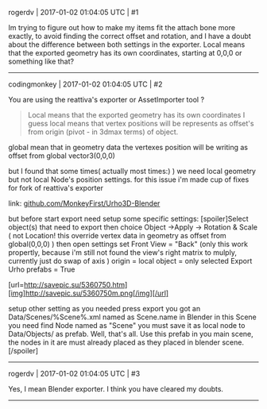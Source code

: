 rogerdv | 2017-01-02 01:04:05 UTC | #1

Im trying to figure out how to make my items fit the attach bone more exactly, to avoid finding the correct offset and rotation, and I have a doubt about the difference between both settings in the exporter. Local means that the exported geometry has its own coordinates, starting at 0,0,0 or something like that?

-------------------------

codingmonkey | 2017-01-02 01:04:05 UTC | #2

You are using the reattiva's exporter or AssetImporter tool ?

>Local means that the exported geometry has its own coordinates
I guess local means that vertex positions will be represents as offset's from origin (pivot - in 3dmax terms) of object.

global mean that in geometry data the vertexes position will be writing as offset from global vector3(0,0,0)

but I found that some times( actually most times:) ) we need local geometry but not local Node's position settings.
for this issue i'm made cup of fixes for fork of reattiva's exporter

link: [github.com/MonkeyFirst/Urho3D-Blender](https://github.com/MonkeyFirst/Urho3D-Blender)

but before start export need setup some specific settings:
[spoiler]Select object(s) that need to export
then choice Object ->Apply -> Rotation & Scale ( not Location! this override vertex data in geometry as offset from global(0,0,0) )
then open settings set Front View = "Back" (only this work propertly, because i'm still not found the view's right matrix to mulply, currently just do swap of axis )
origin = local
object = only selected
Export Urho prefabs = True

[url=http://savepic.su/5360750.htm][img]http://savepic.su/5360750m.png[/img][/url]

setup other setting as you needed
press export
you got an Data/Scenes/%Scene%.xml named as Scene.name in Blender
in this Scene you need find Node named as "Scene" you must save it as local node to Data/Objects/ as prefab.
Well, that's all.
Use this prefab in you main scene, the nodes in it are must already placed as they placed in blender scene.[/spoiler]

-------------------------

rogerdv | 2017-01-02 01:04:05 UTC | #3

Yes, I mean Blender exporter. I think you have cleared my doubts.

-------------------------

